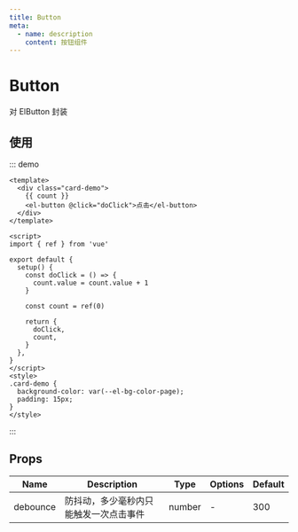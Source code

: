 ```yaml
---
title: Button
meta:
  - name: description
    content: 按钮组件
---
```


# Button

对 ElButton 封装

## 使用

::: demo

```vue
<template>
  <div class="card-demo">
    {{ count }}
    <el-button @click="doClick">点击</el-button>
  </div>
</template>

<script>
import { ref } from 'vue'

export default {
  setup() {
    const doClick = () => {
      count.value = count.value + 1
    }

    const count = ref(0)

    return {
      doClick,
      count,
    }
  },
}
</script>
<style>
.card-demo {
  background-color: var(--el-bg-color-page);
  padding: 15px;
}
</style>
```

:::

## Props

| Name     | Description                            | Type   | Options | Default |
| -------- | -------------------------------------- | ------ | ------- | ------- |
| debounce | 防抖动，多少毫秒内只能触发一次点击事件 | number | -       | 300     |
